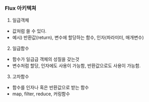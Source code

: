 ### Flux 아키텍쳐
1. 일급객체
  - 값처럼 쓸 수 있다.
  - 예시) 반환값(return), 변수에 할당하는 함수, 인자(파라미터, 매개변수)
2. 일급함수
  - 함수가 일급급 객체의 성질을 갖는것
  - 변수처럼 할당, 인자에도 사용이 가능함, 반환값으로도 사용이 가능함.
3. 고차함수
  - 함수를 인자나 혹은 반환값으로 받는 함수
  - map, filter, reduce, 커링함수